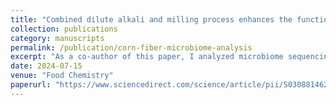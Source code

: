 ```yaml
---
title: "Combined dilute alkali and milling process enhances the functionality and gut microbiota fermentability of insoluble corn fiber"
collection: publications
category: manuscripts
permalink: /publication/corn-fiber-microbiome-analysis
excerpt: "As a co-author of this paper, I analyzed microbiome sequencing data to investigate how processed corn fiber influences gut microbial composition and enhances the production of beneficial short-chain fatty acids."
date: 2024-07-15
venue: "Food Chemistry"
paperurl: "https://www.sciencedirect.com/science/article/pii/S0308814624004643"
---
```

